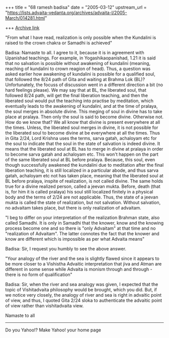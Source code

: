 +++
title = "68 ramesh badisa"
date = "2005-03-12"
upstream_url = "https://lists.advaita-vedanta.org/archives/advaita-l/2005-March/014281.html"

+++
[Archive link](https://lists.advaita-vedanta.org/archives/advaita-l/2005-March/014281.html)


"From what I have read, realization is only possible when the Kundalini is raised to the crown chakra or Samadhi is achieved"

Badisa: Namaste to all. I agree to it, because it is in agreement with Upanishad teachings. For example, in Yogashikaopanishad, 1.21 it is said that no salvation is possible without awakening of kundalini (meaning, reaching of kundalini to crown reagion of head). Thus, a question was asked earlier how awakening of kundalini is possible for a qualified soul, that followed the 8/24 path of Gita and waiting at Brahma Lok (BL)? Unfortunately, the focuss of discussion went in a different direction a bit (no hard feelings please). We may say that at BL, the liberated soul, that followed 8/24 path, will get the final liberation teaching, and then the liberated soul would put the teaching into practise by meditation, which eventually leads to the awakening of kundalini, and at the time of pralaya, the soul merges in absolute divine. This meging of soul in divine has to take place at pralaya. Then only the soul is said to become divine. Otherwise not. How do we know that? We all know that
 divine is present everywhere at all the times. Unless, the liberated soul merges in divine, it is not possible for the liberated soul to become divine at be everywhere at all the times. Thus in Gita 2/24, Lord Krishna uses the terms, sarva gatah, achaloyam etc for the soul to indicate that the soul in the state of salvation is indeed divine. It means that the liberated soul at BL has to merge in divine at pralaya in order to become sarva gatah and achaloyam etc. This won't happen on the part of the same liberated soul at BL before pralaya. Because, this soul, even though successfully awakened the kundalini due to meditation after the final liberation teaching, it is still localized in a particular abode, and thus sarva gatah, achaloyam etc not has taken place, meaning that the liberated soul at BL before pralaya, inspite of realization, is not called divine. The same holds true for a divine realized person, called a jeevan mukta. Before, death (that is, for him it is called pralaya)
 his soul still localized finitely in a physical body and the terms of 2/24 are not applicable. Thus, the state of a jeevan mukta is called the state of realization, but not salvation. Without salvation, no advaitam takes place, but there is only realization of advaitam.

"I beg to differ on your interpretation of the realization Brahman
state, also called Samadhi. It is only in Samadhi that the knower,
know and the knowing process become one and so there is "only
Advaitam" at that time and no "realization of Advaitam". The latter
connotes the fact that the knower and know are different which is
impossible as per what Advaita means"

Badisa: Sir, I request you humbly to see the above answer. 

"Your analogy of the river and the sea is slightly flawed since it appears to be more closer to a Vishistha Advaitic interpretation that jiva and Atman are different in some sense while Advaita is monism through and through - there is no form of qualification"

Badisa: Sir, when the river and sea analogy was given, I expected that the topic of Vishitadvaita philosophy would be brought, which you did. But, if we notice very closely, the analogy of river and sea is right in advaitic point of view, and thus, I quoted Gita 2/24 sloka to authenticate the advaitic point of view rather than vishitadvaita view. 

Namaste to all




---------------------------------
Do you Yahoo!?
 Make Yahoo! your home page   

